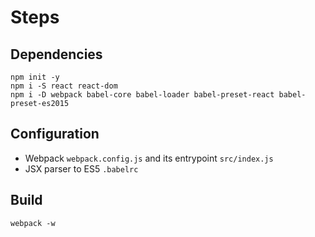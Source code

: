 # Steps

## Dependencies
```
npm init -y
npm i -S react react-dom
npm i -D webpack babel-core babel-loader babel-preset-react babel-preset-es2015
```

## Configuration
- Webpack `webpack.config.js` and its entrypoint `src/index.js`
- JSX parser to ES5 `.babelrc`

## Build
```
webpack -w
```